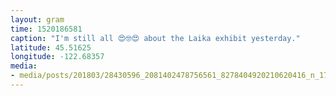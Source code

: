 ```yaml
---
layout: gram
time: 1520186581
caption: "I'm still all 😍🤓😍 about the Laika exhibit yesterday."
latitude: 45.51625
longitude: -122.68357
media:
- media/posts/201803/28430596_2081402478756561_8278404920210620416_n_17887528981196078.jpg
---
```

